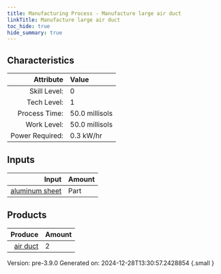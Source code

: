 ```yaml
---
title: Manufacturing Process - Manufacture large air duct
linkTitle: Manufacture large air duct
toc_hide: true
hide_summary: true
---
```



## Characteristics

| Attribute      | Value |
|--------:|:------|
|Skill Level:|0|
|Tech Level:|1|
|Process Time:|50.0 millisols|
|Work Level:|50.0 millisols|
|Power Required:|0.3 kW/hr|

## Inputs

| Input      | Amount |
|--------:|:------|
|[aluminum sheet](/docs/definitions/part/aluminum-sheet)|Part|1|

## Products


| Produce      | Amount |
|--------:|:------|
|[air duct](/docs/definitions/part/air-duct)|2|


Version: pre-3.9.0 Generated on: 2024-12-28T13:30:57.2428854
{.small }

